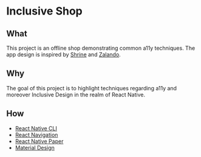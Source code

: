 # Inclusive Shop

## What

This project is an offline shop demonstrating common a11y techniques. The app design is inspired by [Shrine](https://material.io/design/material-studies/shrine.html) and [Zalando](https://www.zalando.com/).

## Why

The goal of this project is to highlight techniques regarding a11y and moreover Inclusive Design in the realm of React Native.

## How

- [React Native CLI](https://reactnative.dev/docs/environment-setup)
- [React Navigation](https://reactnavigation.org/)
- [React Native Paper](https://callstack.github.io/react-native-paper/)
- [Material Design](https://material.io/design/usability/accessibility.html#understanding-accessibility)